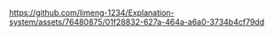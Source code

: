https://github.com/limeng-1234/Explanation-system/assets/76480875/01f28832-627a-464a-a6a0-3734b4cf79dd
